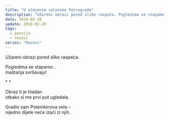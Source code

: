 ```yaml
---
title: "U otmjenim salonima Petrograda"
description: "Užareni obrazi pored slike raspeća. Pogledima se stapamo..."
date: 2010-02-20
update: 2010-02-20
tags:
  - poezija
  - rezovi
series: "Rezovi"
---
```


Užareni obrazi pored slike raspeća.

Pogledima se stapamo...  
maštanja svršavaju!

<p class='dot-separator'>* *</p>

Obraz ti je hladan  
otkako si me prvi put ugledala.

Gradio sam Potemkinova sela –  
nijedno dijete neće izaći iz njih.

